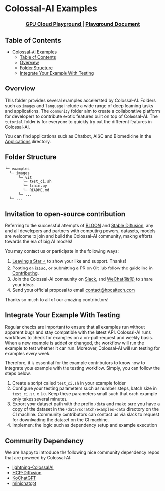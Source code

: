 # Colossal-AI Examples
<div align="center">

 <h3>
 <a href="https://cloud.luchentech.com/">GPU Cloud Playground </a> </a> |
 <a href="https://cloud.luchentech.com/doc/docs/intro"> Playground Document </a>
 </h3>

</div>

## Table of Contents

- [Colossal-AI Examples](#colossal-ai-examples)
  - [Table of Contents](#table-of-contents)
  - [Overview](#overview)
  - [Folder Structure](#folder-structure)
  - [Integrate Your Example With Testing](#integrate-your-example-with-testing)

## Overview

This folder provides several examples accelerated by Colossal-AI.
Folders such as `images` and `language` include a wide range of deep learning tasks and applications.
The `community` folder aim to create a collaborative platform for developers to contribute exotic features built on top of Colossal-AI.
The `tutorial` folder is for everyone to quickly try out the different features in Colossal-AI.

You can find applications such as Chatbot, AIGC and Biomedicine in the [Applications](https://github.com/hpcaitech/ColossalAI/tree/main/applications) directory.

## Folder Structure

```text
└─ examples
  └─ images
      └─ vit
        └─ test_ci.sh
        └─ train.py
        └─ README.md
      └─ ...
  └─ ...
```
## Invitation to open-source contribution
Referring to the successful attempts of [BLOOM](https://bigscience.huggingface.co/) and [Stable Diffusion](https://en.wikipedia.org/wiki/Stable_Diffusion), any and all developers and partners with computing powers, datasets, models are welcome to join and build the Colossal-AI community, making efforts towards the era of big AI models!

You may contact us or participate in the following ways:
1. [Leaving a Star ⭐](https://github.com/hpcaitech/ColossalAI/stargazers) to show your like and support. Thanks!
2. Posting an [issue](https://github.com/hpcaitech/ColossalAI/issues/new/choose), or submitting a PR on GitHub follow the guideline in [Contributing](https://github.com/hpcaitech/ColossalAI/blob/main/CONTRIBUTING.md).
3. Join the Colossal-AI community on
[Slack](https://github.com/hpcaitech/public_assets/tree/main/colossalai/contact/slack),
and [WeChat(微信)](https://raw.githubusercontent.com/hpcaitech/public_assets/main/colossalai/img/WeChat.png "qrcode") to share your ideas.
4. Send your official proposal to email contact@hpcaitech.com

Thanks so much to all of our amazing contributors!

## Integrate Your Example With Testing

Regular checks are important to ensure that all examples run without apparent bugs and stay compatible with the latest API.
Colossal-AI runs workflows to check for examples on a on-pull-request and weekly basis.
When a new example is added or changed, the workflow will run the example to test whether it can run.
Moreover, Colossal-AI will run testing for examples every week.

Therefore, it is essential for the example contributors to know how to integrate your example with the testing workflow. Simply, you can follow the steps below.

1. Create a script called `test_ci.sh` in your example folder
2. Configure your testing parameters such as number steps, batch size in `test_ci.sh`, e.t.c. Keep these parameters small such that each example only takes several minutes.
3. Export your dataset path with the prefix `/data` and make sure you have a copy of the dataset in the `/data/scratch/examples-data` directory on the CI machine. Community contributors can contact us via slack to request for downloading the dataset on the CI machine.
4. Implement the logic such as dependency setup and example execution

## Community Dependency
We are happy to introduce the following nice community dependency repos that are powered by Colossal-AI:
- [lightning-ColossalAI](https://github.com/Lightning-AI/lightning)
- [HCP-Diffusion](https://github.com/7eu7d7/HCP-Diffusion)
- [KoChatGPT](https://github.com/airobotlab/KoChatGPT)
- [minichatgpt](https://github.com/juncongmoo/minichatgpt)
